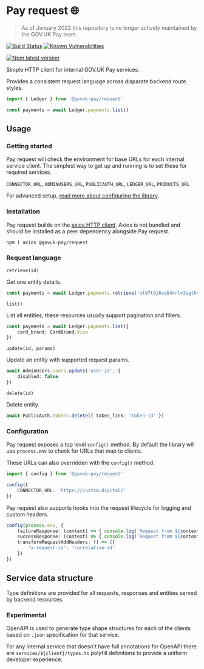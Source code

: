 # Pay request 🌐

> As of January 2022 this repository is no longer actively maintained by the GOV.UK Pay team.

[![Build Status](https://travis-ci.org/alphagov/pay-request.svg?branch=master)](https://travis-ci.org/alphagov/pay-request)
[![Known Vulnerabilities](https://snyk.io/test/github/alphagov/pay-request/badge.svg?targetFile=package.json)](https://snyk.io/test/github/alphagov/pay-request?targetFile=package.json)

[![Npm latest version](https://img.shields.io/npm/v/@govuk-pay/request/latest.svg)](https://www.npmjs.com/package/@govuk-pay/request)

Simple HTTP client for internal GOV.UK Pay services.

Provides a consistent request language across disparate backend route styles.

```typescript
import { Ledger } from '@govuk-pay/request'

const payments = await Ledger.payments.list()
```

## Usage

### Getting started

Pay request will check the environment for base URLs for each internal service
client. The simplest way to get up and running is to set these for required services.

`CONNECTOR_URL`,
`ADMINUSERS_URL`,
`PUBLICAUTH_URL`,
`LEDGER_URL`,
`PRODUCTS_URL`

For advanced setup, [read more about configuring the library](#configuration).

### Installation

Pay request builds on the [axios HTTP client](https://github.com/axios/axios). Axios is not bundled and should be installed as a peer dependency alongside Pay request.

```bash
npm i axios @govuk-pay/request
```

### Request language

`retrieve(id)`

Get one entity details.

```typescript
const payments = await Ledger.payments.retrieve('ofd7t9jbsq844rlv3agthdu9am')
```

`list()`

List all entities, these resources usually support pagination and filters.

```typescript
const payments = await Ledger.payments.list({
    card_brand: CardBrand.Visa
})
```

`update(id, params)`

Update an entity with supported request params.

```typescript
await AdminUsers.users.update('user-id', {
    disabled: false
})
```

`delete(id)`

Delete entity.

```typescript
await PublicAuth.tokens.delete({ token_link: 'token-id' })
```

### Configuration

Pay request exposes a top level `config()` method. By default the library will use `process.env` to check for URLs that map to clients.

These URLs can also overridden with the `config()` method.

```typescript
import { config } from '@govuk-pay/request'

config({
    CONNECTOR_URL: 'https://custom.digital/'
})
```

Pay request also supports hooks into the request lifecycle for logging and custom headers.

```typescript
config(process.env, {
    failureResponse: (context) => { console.log(`Request from ${context.service} failed with ${context.code}`) },
    successResponse: (context) => { console.log(`Request from ${context.service} returned in ${context.responseTime}`) },
    transformRequestAddHeaders: () => ({
        'x-request-id': 'correlation-id'
    })
})
```

## Service data structure

Type definitions are provided for all requests, responses and entities served by backend resources.

### Experimental

OpenAPI is used to generate type shape structures for each of the clients based on `.json` specification for that service.

For any internal service that doesn't have full annotations for OpenAPI there are `services/${client}/types.ts` polyfill definitions to provide a uniform developer experience.